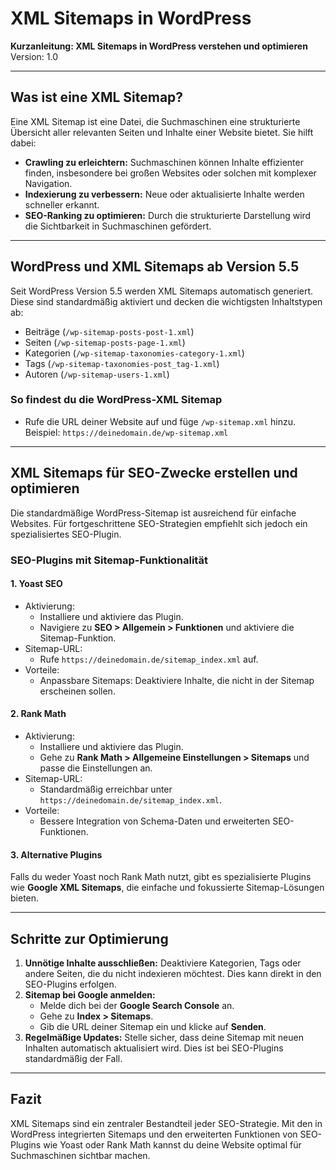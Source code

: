# XML Sitemaps in WordPress

**Kurzanleitung: XML Sitemaps in WordPress verstehen und optimieren**
Version: 1.0

------

## Was ist eine XML Sitemap?

Eine XML Sitemap ist eine Datei, die Suchmaschinen eine strukturierte Übersicht aller relevanten Seiten und Inhalte einer Website bietet. Sie hilft dabei:

- **Crawling zu erleichtern:** Suchmaschinen können Inhalte effizienter finden, insbesondere bei großen Websites oder solchen mit komplexer Navigation.
- **Indexierung zu verbessern:** Neue oder aktualisierte Inhalte werden schneller erkannt.
- **SEO-Ranking zu optimieren:** Durch die strukturierte Darstellung wird die Sichtbarkeit in Suchmaschinen gefördert.

------

## WordPress und XML Sitemaps ab Version 5.5

Seit WordPress Version 5.5 werden XML Sitemaps automatisch generiert. Diese sind standardmäßig aktiviert und decken die wichtigsten Inhaltstypen ab:

- Beiträge (`/wp-sitemap-posts-post-1.xml`)
- Seiten (`/wp-sitemap-posts-page-1.xml`)
- Kategorien (`/wp-sitemap-taxonomies-category-1.xml`)
- Tags (`/wp-sitemap-taxonomies-post_tag-1.xml`)
- Autoren (`/wp-sitemap-users-1.xml`)

### So findest du die WordPress-XML Sitemap

- Rufe die URL deiner Website auf und füge `/wp-sitemap.xml` hinzu. Beispiel:
   `https://deinedomain.de/wp-sitemap.xml`

------

## XML Sitemaps für SEO-Zwecke erstellen und optimieren

Die standardmäßige WordPress-Sitemap ist ausreichend für einfache Websites. Für fortgeschrittene SEO-Strategien empfiehlt sich jedoch ein spezialisiertes SEO-Plugin.

### SEO-Plugins mit Sitemap-Funktionalität

#### 1. **Yoast SEO**

- Aktivierung:
  - Installiere und aktiviere das Plugin.
  - Navigiere zu **SEO > Allgemein > Funktionen** und aktiviere die Sitemap-Funktion.
- Sitemap-URL:
  - Rufe `https://deinedomain.de/sitemap_index.xml` auf.
- Vorteile:
  - Anpassbare Sitemaps: Deaktiviere Inhalte, die nicht in der Sitemap erscheinen sollen.

#### 2. **Rank Math**

- Aktivierung:
  - Installiere und aktiviere das Plugin.
  - Gehe zu **Rank Math > Allgemeine Einstellungen > Sitemaps** und passe die Einstellungen an.
- Sitemap-URL:
  - Standardmäßig erreichbar unter `https://deinedomain.de/sitemap_index.xml`.
- Vorteile:
  - Bessere Integration von Schema-Daten und erweiterten SEO-Funktionen.

#### 3. **Alternative Plugins**

Falls du weder Yoast noch Rank Math nutzt, gibt es spezialisierte Plugins wie **Google XML Sitemaps**, die einfache und fokussierte Sitemap-Lösungen bieten.

------

## Schritte zur Optimierung

1. **Unnötige Inhalte ausschließen:**
    Deaktiviere Kategorien, Tags oder andere Seiten, die du nicht indexieren möchtest. Dies kann direkt in den SEO-Plugins erfolgen.
2. **Sitemap bei Google anmelden:**
   - Melde dich bei der **Google Search Console** an.
   - Gehe zu **Index > Sitemaps**.
   - Gib die URL deiner Sitemap ein und klicke auf **Senden**.
3. **Regelmäßige Updates:**
    Stelle sicher, dass deine Sitemap mit neuen Inhalten automatisch aktualisiert wird. Dies ist bei SEO-Plugins standardmäßig der Fall.

------

## Fazit

XML Sitemaps sind ein zentraler Bestandteil jeder SEO-Strategie. Mit den in WordPress integrierten Sitemaps und den erweiterten Funktionen von SEO-Plugins wie Yoast oder Rank Math kannst du deine Website optimal für Suchmaschinen sichtbar machen.